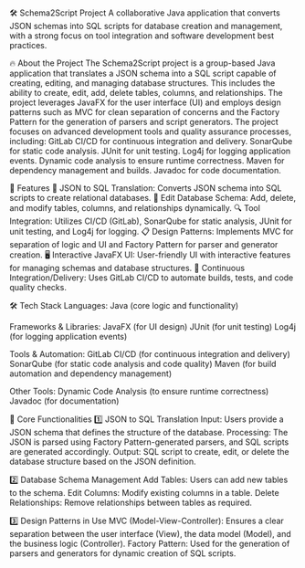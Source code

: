 🛠️ Schema2Script Project
A collaborative Java application that converts JSON schemas into SQL scripts for database creation and management, with a strong focus on tool integration and software development best practices.

🔥 About the Project
The Schema2Script project is a group-based Java application that translates a JSON schema into a SQL script capable of creating, editing, and managing database structures. This includes the ability to create, edit, add, delete tables, columns, and relationships.
The project leverages JavaFX for the user interface (UI) and employs design patterns such as MVC for clean separation of concerns and the Factory Pattern for the generation of parsers and script generators. The project focuses on advanced development tools and quality assurance processes, including:
GitLab CI/CD for continuous integration and delivery.
SonarQube for static code analysis.
JUnit for unit testing.
Log4j for logging application events.
Dynamic code analysis to ensure runtime correctness.
Maven for dependency management and builds.
Javadoc for code documentation.

🎉 Features
📜 JSON to SQL Translation: Converts JSON schema into SQL scripts to create relational databases.
🔄 Edit Database Schema: Add, delete, and modify tables, columns, and relationships dynamically.
🔍 Tool Integration: Utilizes CI/CD (GitLab), SonarQube for static analysis, JUnit for unit testing, and Log4j for logging.
📋 Design Patterns: Implements MVC for separation of logic and UI and Factory Pattern for parser and generator creation.
🖥️ Interactive JavaFX UI: User-friendly UI with interactive features for managing schemas and database structures.
🚀 Continuous Integration/Delivery: Uses GitLab CI/CD to automate builds, tests, and code quality checks.

🛠️ Tech Stack
Languages:
Java (core logic and functionality)

Frameworks & Libraries:
JavaFX (for UI design)
JUnit (for unit testing)
Log4j (for logging application events)

Tools & Automation:
GitLab CI/CD (for continuous integration and delivery)
SonarQube (for static code analysis and code quality)
Maven (for build automation and dependency management)

Other Tools:
Dynamic Code Analysis (to ensure runtime correctness)
Javadoc (for documentation)

📡 Core Functionalities
1️⃣ JSON to SQL Translation
Input: Users provide a JSON schema that defines the structure of the database.
Processing: The JSON is parsed using Factory Pattern-generated parsers, and SQL scripts are generated accordingly.
Output: SQL script to create, edit, or delete the database structure based on the JSON definition.

2️⃣ Database Schema Management
Add Tables: Users can add new tables to the schema.
Edit Columns: Modify existing columns in a table.
Delete Relationships: Remove relationships between tables as required.

3️⃣ Design Patterns in Use
MVC (Model-View-Controller): Ensures a clear separation between the user interface (View), the data model (Model), and the business logic (Controller).
Factory Pattern: Used for the generation of parsers and generators for dynamic creation of SQL scripts.
